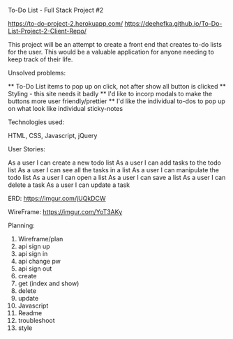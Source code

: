To-Do List - Full Stack Project #2

https://to-do-project-2.herokuapp.com/
https://deehefka.github.io/To-Do-List-Project-2-Client-Repo/

This project will be an attempt to create a front end that creates to-do lists for the user. This would be a valuable application for anyone needing to keep track of their life.

Unsolved problems:

** To-Do List items to pop up on click, not after show all button is clicked
** Styling - this site needs it badly
** I'd like to incorp modals to make the buttons more user friendly/prettier
** I'd like the individual to-dos to pop up on what look like individual sticky-notes

Technologies used:

HTML, CSS, Javascript, jQuery

User Stories:

  As a user I can create a new todo list
  As a user I can add tasks to the todo list
  As a user I can see all the tasks in a list
  As a user I can manipulate the todo list
    As a user I can open a list
    As a user I can save a list
    As a user I can delete a task
    As a user I can update a task

ERD:
https://imgur.com/jUQkDCW

WireFrame:
https://imgur.com/YoT3AKy

Planning:

1) Wireframe/plan
2) api sign up
3) api sign in
4) api change pw
5) api sign out
6) create
7) get (index and show)
8) delete
9) update
10) Javascript
11) Readme
12) troubleshoot
13) style
